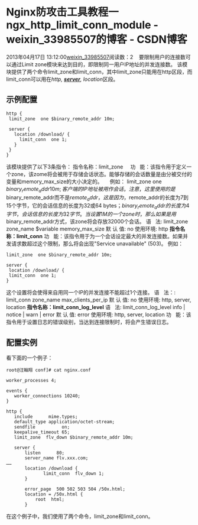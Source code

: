 # Nginx防攻击工具教程一 ngx_http_limit_conn_module - weixin_33985507的博客 - CSDN博客
2013年04月17日 13:12:00[weixin_33985507](https://me.csdn.net/weixin_33985507)阅读数：2
   要限制用户的连接数可以通过Limit zone模块来达到目的，即限制同一用户IP地址的并发连接数。
该模块提供了两个命令limit_zone和limit_conn，其中limit_zone只能用在http区段，而limit_conn可以用在*http, [**server**](http://space.itpub.net/27043155/viewspace-732627), location*区段。
## 示例配置
```
http {
 limit_zone  one $binary_remote_addr 10m;
 
 server {
   location /download/ {
     limit_conn  one 1;
   }
 }
}
```
该模块提供了以下3条指令：
指令名称：limit_zone
    功   能：该指令用于定义一个zone，该zome将会被用于存储会话状态。能够存储的会话数量是由分被交付的变量和memory_max_size的大小决定的。
    例如：
limit_zone one $binary_remote_addr10m;
   客户端的IP地址被用作会话，注意，这里使用的是$binary_remote_addr而不是$remote_addr，这是因为，$remote_addr的长度为7到15个字节，它的会话信息的长度为32或64 bytes；$binary_remote_addr的长度为4字节，会话信息的长度为32字节。当设置1M的一个zone时，那么如果是用$binary_remote_addr方式，该zone将会存放32000个会话。
语   法: limit_zone zone_name $variable memory_max_size
默 认 值: no
使用环境: http
**指令名称：limit_conn**
功   能：该指令用于为一个会话设定最大的并发连接数。如果并发请求数超过这个限制，那么将会出现"Service unavailable" (503)。
例如：
```
limit_zone  one $binary_remote_addr 10m;
 
server {
 location /download/ {
 limit_conn  one 1;
}
```
这个设置将会使得来自用同一个IP的并发连接不能超过1个连接。
语   法：: limit_conn zone_name max_clients_per_ip
默 认 值: no
使用环境: http, server, location
**指令名称：limit_conn_log_level**
语   法: limit_conn_log_level info | notice | warn | error
默 认 值: error
使用环境: http, server, location
功   能：该指令用于设置日志的错误级别，当达到连接限制时，将会产生错误日志。
## 配置实例
看下面的一个例子：
```
root@汪翰翔 conf]# cat nginx.conf
 
worker_processes 4;
 
events {
   worker_connections 10240;
}
 
http {
   include      mime.types;
   default_type application/octet-stream;
   sendfile          on;
   keepalive_timeout 65;
   limit_zone  flv_down $binary_remote_addr 10m;
 
   server {
       listen      80;
       server_name flv.xxx.com;
……
       location /download {
              limit_conn  flv_down 1;                     
       }
 
       error_page  500 502 503 504 /50x.html;
       location = /50x.html {
           root  html;
       }
```
在这个例子中，我们使用了两个命令，limit_zone和limit_conn。
